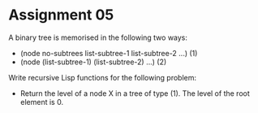 # Assignment 05
A binary tree is memorised in the following two ways:
- (node no-subtrees list-subtree-1 list-subtree-2 ...)  (1)
- (node (list-subtree-1) (list-subtree-2) ...)  (2)

Write recursive Lisp functions for the following problem:
- Return the level of a node X in a tree of type (1). The level of the root element is 0.
